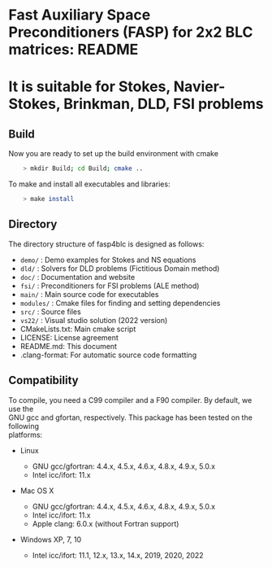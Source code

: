 # Fast Auxiliary Space Preconditioners (FASP) for 2x2 BLC matrices: README
# It is suitable for Stokes, Navier-Stokes, Brinkman, DLD, FSI problems

## Build

Now you are ready to set up the build environment with cmake

``` bash
    > mkdir Build; cd Build; cmake .. 
```

To make and install all executables and libraries:

``` bash
    > make install
```

## Directory

The directory structure of fasp4blc is designed as follows:

- `demo/` : Demo examples for Stokes and NS equations
- `dld/` : Solvers for DLD problems (Fictitious Domain method)
- `doc/` : Documentation and website
- `fsi/` : Preconditioners for FSI problems (ALE method)
- `main/` : Main source code for executables
- `modules/` : Cmake files for finding and setting dependencies
- `src/` : Source files
- `vs22/` : Visual studio solution (2022 version)
- CMakeLists.txt: Main cmake script
- LICENSE: License agreement
- README.md: This document
- .clang-format: For automatic source code formatting

## Compatibility

To compile, you need a C99 compiler and a F90 compiler. By default, we use the  
GNU gcc and gfortan, respectively. This package has been tested on the following  
platforms:

- Linux
  - GNU gcc/gfortran:   4.4.x, 4.5.x, 4.6.x, 4.8.x, 4.9.x, 5.0.x
  - Intel icc/ifort:    11.x

- Mac OS X
  - GNU gcc/gfortran:   4.4.x, 4.5.x, 4.6.x, 4.8.x, 4.9.x, 5.0.x
  - Intel icc/ifort:    11.x
  - Apple clang:        6.0.x (without Fortran support)

- Windows XP, 7, 10
  - Intel icc/ifort:    11.1, 12.x, 13.x, 14.x, 2019, 2020, 2022
